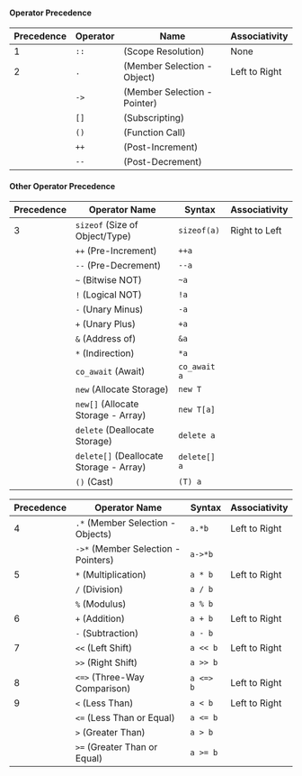 #### Operator Precedence
| Precedence | Operator | Name                  | Associativity      |
|------------|----------|----------------------|--------------------|
| 1          | `::`     |(Scope Resolution)        | None               |
| 2          | `.`      |(Member Selection - Object) | Left to Right      |
|            | `->`     |(Member Selection - Pointer) |                  |
|            | `[]`     | (Subscripting)            |                    |
|            | `()`     |(Function Call)           |                    |
|            | `++`     |(Post-Increment)          |                    |
|            | `--`     |(Post-Decrement)          |                    |
#### Other Operator Precedence

| Precedence | Operator Name                  | Syntax              | Associativity      |
|------------|--------------------------------|---------------------|--------------------|
| 3          | `sizeof` (Size of Object/Type) | `sizeof(a)`         | Right to Left      |
|            | `++` (Pre-Increment)          | `++a`               |                    |
|            | `--` (Pre-Decrement)          | `--a`               |                    |
|            | `~` (Bitwise NOT)             | `~a`                |                    |
|            | `!` (Logical NOT)             | `!a`                |                    |
|            | `-` (Unary Minus)             | `-a`                |                    |
|            | `+` (Unary Plus)              | `+a`                |                    |
|            | `&` (Address of)              | `&a`                |                    |
|            | `*` (Indirection)             | `*a`                |                    |
|            | `co_await` (Await)            | `co_await a`        |                    |
|            | `new` (Allocate Storage)      | `new T`             |                    |
|            | `new[]` (Allocate Storage - Array) | `new T[a]`      |                    |
|            | `delete` (Deallocate Storage) | `delete a`          |                    |
|            | `delete[]` (Deallocate Storage - Array) | `delete[] a` |                    |
|            | `()` (Cast)                   | `(T) a`             |                    |

| Precedence | Operator Name                  | Syntax              | Associativity      |
|------------|--------------------------------|---------------------|--------------------|
| 4          | `.*` (Member Selection - Objects) | `a.*b`          | Left to Right      |
|            | `->*` (Member Selection - Pointers) | `a->*b`       |                    |
| 5          | `*` (Multiplication)           | `a * b`             | Left to Right      |
|            | `/` (Division)                 | `a / b`             |                    |
|            | `%` (Modulus)                  | `a % b`             |                    |
| 6          | `+` (Addition)                 | `a + b`             | Left to Right      |
|            | `-` (Subtraction)              | `a - b`             |                    |
| 7          | `<<` (Left Shift)              | `a << b`            | Left to Right      |
|            | `>>` (Right Shift)             | `a >> b`            |                    |
| 8          | `<=>` (Three-Way Comparison)   | `a <=> b`           | Left to Right      |
| 9          | `<` (Less Than)                | `a < b`             | Left to Right      |
|            | `<=` (Less Than or Equal)       | `a <= b`            |                    |
|            | `>` (Greater Than)             | `a > b`             |                    |
|            | `>=` (Greater Than or Equal)    | `a >= b`            |                    |
